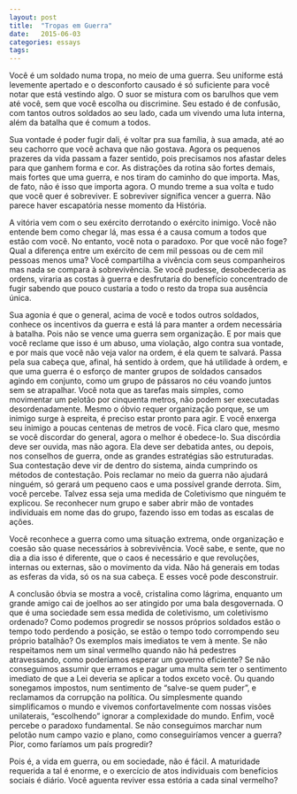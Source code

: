 ```yaml
---
layout: post
title:  "Tropas em Guerra"
date:   2015-06-03
categories: essays
tags:
---
```


Você é um soldado numa tropa, no meio de uma guerra. Seu uniforme está levemente apertado e o desconforto causado é só suficiente para você notar que está vestindo algo. O suor se mistura com os barulhos que vem até você, sem que você escolha ou discrimine. Seu estado é de confusão, com tantos outros soldados ao seu lado, cada um vivendo uma luta interna, além da batalha que é comum a todos.

Sua vontade é poder fugir dali, é voltar pra sua família, à sua amada, até ao seu cachorro que você achava que não gostava. Agora os pequenos prazeres da vida passam a fazer sentido, pois precisamos nos afastar deles para que ganhem forma e cor. As distrações da rotina são fortes demais, mais fortes que uma guerra, e nos tiram do caminho do que importa. Mas, de fato, não é isso que importa agora. O mundo treme a sua volta e tudo que você quer é sobreviver. E sobreviver significa vencer a guerra. Não parece haver escapatória nesse momento da História.

A vitória vem com o seu exército derrotando o exército inimigo. Você não entende bem como chegar lá, mas essa é a causa comum a todos que estão com você. No entanto, você nota o paradoxo. Por que você não foge? Qual a diferença entre um exército de cem mil pessoas ou de cem mil pessoas menos uma? Você compartilha a vivência com seus companheiros mas nada se compara à sobrevivência. Se você pudesse, desobedeceria as ordens, viraria as costas à guerra e desfrutaria do benefício concentrado de fugir sabendo que pouco custaria a todo o resto da tropa sua ausência única.

Sua agonia é que o general, acima de você e todos outros soldados, conhece os incentivos da guerra e está lá para manter a ordem necessária à batalha. Pois não se vence uma guerra sem organização. E por mais que você reclame que isso é um abuso, uma violação, algo contra sua vontade, e por mais que você não veja valor na ordem, é ela quem te salvará. Passa pela sua cabeça que, afinal, há sentido à ordem, que há utilidade à ordem, e que uma guerra é o esforço de manter grupos de soldados cansados agindo em conjunto, como um grupo de pássaros no céu voando juntos sem se atrapalhar. Você nota que as tarefas mais simples, como movimentar um pelotão por cinquenta metros, não podem ser executadas desordenadamente. Mesmo o óbvio requer organização porque, se um inimigo surge à espreita, é preciso estar pronto para agir. E você enxerga seu inimigo a poucas centenas de metros de você. Fica claro que, mesmo se você discordar do general, agora o melhor é obedece-lo. Sua discórdia deve ser ouvida, mas não agora. Ela deve ser debatida antes, ou depois, nos conselhos de guerra, onde as grandes estratégias são estruturadas. Sua contestação deve vir de dentro do sistema, ainda cumprindo os métodos de contestação. Pois reclamar no meio da guerra não ajudará ninguém, só gerará um pequeno caos e uma possível grande derrota. Sim, você percebe. Talvez essa seja uma medida de Coletivismo que ninguém te explicou. Se reconhecer num grupo e saber abrir mão de vontades individuais em nome das do grupo, fazendo isso em todas as escalas de ações.

Você reconhece a guerra como uma situação extrema, onde organização e coesão são quase necessários à sobrevivência. Você sabe, e sente, que no dia a dia isso é diferente, que o caos é necessário e que revoluções, internas ou externas, são o movimento da vida. Não há generais em todas as esferas da vida, só os na sua cabeça. E esses você pode desconstruir.

A conclusão óbvia se mostra a você, cristalina como lágrima, enquanto um grande amigo cai de joelhos ao ser atingido por uma bala desgovernada. O que é uma sociedade sem essa medida de coletivismo, um coletivismo ordenado? Como podemos progredir se nossos próprios soldados estão o tempo todo perdendo a posição, se estão o tempo todo corrompendo seu próprio batalhão? Os exemplos mais imediatos te vem à mente. Se não respeitamos nem um sinal vermelho quando não há pedestres atravessando, como poderíamos esperar um governo eficiente? Se não conseguimos assumir que erramos e pagar uma multa sem ter o sentimento imediato de que a Lei deveria se aplicar a todos exceto você. Ou quando sonegamos impostos, num sentimento de “salve-se quem puder”, e reclamamos da corrupção na política. Ou simplesmente quando simplificamos o mundo e vivemos confortavelmente com nossas visões unilaterais, “escolhendo” ignorar a complexidade do mundo. Enfim, você percebe o paradoxo fundamental. Se não conseguimos marchar num pelotão num campo vazio e plano, como conseguiríamos vencer a guerra? Pior, como faríamos um país progredir?

Pois é, a vida em guerra, ou em sociedade, não é fácil. A maturidade requerida a tal é enorme, e o exercício de atos individuais com benefícios sociais é diário. Você aguenta reviver essa estória a cada sinal vermelho?
